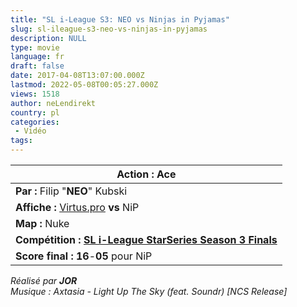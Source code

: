 ```yaml
---
title: "SL i-League S3: NEO vs Ninjas in Pyjamas"
slug: sl-ileague-s3-neo-vs-ninjas-in-pyjamas
description: NULL
type: movie
language: fr
draft: false
date: 2017-04-08T13:07:00.000Z
lastmod: 2022-05-08T00:05:27.000Z
views: 1518
author: neLendirekt
country: pl
categories:
 - Vidéo
tags:
---
```

| **Action :** Ace                                                                                        |
| ------------------------------------------------------------------------------------------------------- |
| **Par :** Filip "**NEO**" Kubski                                                                        |
| **Affiche :** [Virtus.pro](http://www.hltv.org/?pageid=362&teamid=5378) **vs** NiP                      |
| **Map :** Nuke                                                                                          |
| **Compétition : [SL i-League StarSeries Season 3 Finals](http://www.hltv.org/?pageid=82&eventid=2683)** |
| **Score final : 16**\-**05** pour NiP                                                                   |

  
_Réalisé par **JOR**_  
_Musique : Axtasia - Light Up The Sky (feat. Soundr) \[NCS Release\]_
